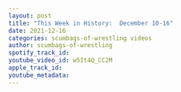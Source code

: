 ```yaml
---
layout: post
title: "This Week in History:  December 10-16"
date: 2021-12-16
categories: scumbags-of-wrestling videos
author: scumbags-of-wrestling
spotify_track_id: 
youtube_video_id: w5It4Q_CC2M
apple_track_id: 
youtube_metadata: 
---
```

